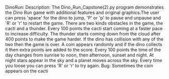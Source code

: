 DinoRun: 
Description: The Dino_Run_Capstone(2).py program demonstrates the Dino Run game with additional features and original
graphics.The user can press 'space' for the dino to jump, 'P' or 'p' to pause and unpause and 'R' or 'r' to restart
the game. There are two kinds obstacles in the game, the cacti and a thunder. Every 100 points the cacti start
coming at a faster pace to increase difficulty. The thunder starts coming down from the cloud after 400 points to make
the game harder. If the dino has collision with any of the two then the game is over. A coin appears randomly and if the dino
collects it then extra points are added to the score. Every 100 points the time of the day changes from sunrise to
noon, then afternoon, sunset and night. At night stars appear in the sky and a planet moves across the sky. Every time
you loose you can press 'R' or 'r' to try again.
Bug: Sometimes the coin appears on the cacti
